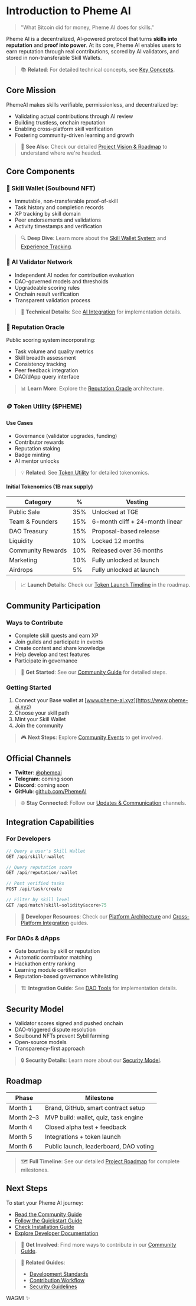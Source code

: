 # Introduction to Pheme AI

> "What Bitcoin did for money, Pheme AI does for skills."

Pheme AI is a decentralized, AI-powered protocol that turns **skills into reputation** and **proof into power**. At its core, Pheme AI enables users to earn reputation through real contributions, scored by AI validators, and stored in non-transferable Skill Wallets.

> 📚 **Related**: For detailed technical concepts, see [Key Concepts](02-key-concepts.md#skill-wallet-system).

## Core Mission

PhemeAI makes skills verifiable, permissionless, and decentralized by:
- Validating actual contributions through AI review
- Building trustless, onchain reputation
- Enabling cross-platform skill verification
- Fostering community-driven learning and growth

> 🎯 **See Also**: Check our detailed [Project Vision & Roadmap](03-roadmap.md#vision) to understand where we're headed.

## Core Components

### 🎒 Skill Wallet (Soulbound NFT)
- Immutable, non-transferable proof-of-skill
- Task history and completion records
- XP tracking by skill domain
- Peer endorsements and validations
- Activity timestamps and verification

> 🔍 **Deep Dive**: Learn more about the [Skill Wallet System](02-key-concepts.md#skill-wallet-system) and [Experience Tracking](02-key-concepts.md#experience-tracking).

### 🧠 AI Validator Network
- Independent AI nodes for contribution evaluation
- DAO-governed models and thresholds
- Upgradeable scoring rules
- Onchain result verification
- Transparent validation process

> 🤖 **Technical Details**: See [AI Integration](02-key-concepts.md#ai-integration) for implementation details.

### 🧮 Reputation Oracle
Public scoring system incorporating:
- Task volume and quality metrics
- Skill breadth assessment
- Consistency tracking
- Peer feedback integration
- DAO/dApp query interface

> 📊 **Learn More**: Explore the [Reputation Oracle](02-key-concepts.md#reputation-oracle) architecture.

### 🪙 Token Utility ($PHEME)

#### Use Cases
- Governance (validator upgrades, funding)
- Contributor rewards
- Reputation staking
- Badge minting
- AI mentor unlocks

> 💡 **Related**: See [Token Utility](02-key-concepts.md#token-utility-pheme) for detailed tokenomics.

#### Initial Tokenomics (1B max supply)
| Category | % | Vesting |
|----------|---|---------|
| Public Sale | 35% | Unlocked at TGE |
| Team & Founders | 15% | 6-month cliff + 24-month linear |
| DAO Treasury | 15% | Proposal-based release |
| Liquidity | 10% | Locked 12 months |
| Community Rewards | 10% | Released over 36 months |
| Marketing | 10% | Fully unlocked at launch |
| Airdrops | 5% | Fully unlocked at launch |

> 📈 **Launch Details**: Check our [Token Launch Timeline](03-roadmap.md#q3-2025-alpha-launch) in the roadmap.

## Community Participation

### Ways to Contribute
- Complete skill quests and earn XP
- Join guilds and participate in events
- Create content and share knowledge
- Help develop and test features
- Participate in governance

> 🤝 **Get Started**: See our [Community Guide](04-community-guides.md#-getting-started) for detailed steps.

### Getting Started
1. Connect your Base wallet at [www.pheme-ai.xyz](https://www.pheme-ai.xyz)
2. Choose your skill path
3. Mint your Skill Wallet
4. Join the community

> 🎮 **Next Steps**: Explore [Community Events](04-community-guides.md#-community-events) to get involved.

## Official Channels
- **Twitter**: [@phemeai](https://twitter.com/phemeai)
- **Telegram**: coming soon
- **Discord**: coming soon
- **GitHub**: [github.com/PhemeAI](https://github.com/PhemeAI/Pheme-Protocol)

> 🌐 **Stay Connected**: Follow our [Updates & Communication](03-roadmap.md#updates--communication) channels.

## Integration Capabilities

### For Developers
```typescript
// Query a user's Skill Wallet
GET /api/skill/:wallet

// Query reputation score
GET /api/reputation/:wallet

// Post verified tasks
POST /api/task/create

// Filter by skill level
GET /api/match?skill=solidity&score>75
```

> 🔧 **Developer Resources**: Check our [Platform Architecture](02-key-concepts.md#platform-architecture) and [Cross-Platform Integration](02-key-concepts.md#cross-platform-integration) guides.

### For DAOs & dApps
- Gate bounties by skill or reputation
- Automatic contributor matching
- Hackathon entry ranking
- Learning module certification
- Reputation-based governance whitelisting

> 🏗️ **Integration Guide**: See [DAO Tools](02-key-concepts.md#dao-tools) for implementation details.

## Security Model

- Validator scores signed and pushed onchain
- DAO-triggered dispute resolution
- Soulbound NFTs prevent Sybil farming
- Open-source models
- Transparency-first approach

> 🔒 **Security Details**: Learn more about our [Security Model](02-key-concepts.md#security-model).

## Roadmap

| Phase | Milestone |
|-------|-----------|
| Month 1 | Brand, GitHub, smart contract setup |
| Month 2–3 | MVP build: wallet, quiz, task engine |
| Month 4 | Closed alpha test + feedback |
| Month 5 | Integrations + token launch |
| Month 6 | Public launch, leaderboard, DAO voting |

> 🗺️ **Full Timeline**: See our detailed [Project Roadmap](03-roadmap.md#roadmap) for complete milestones.

## Next Steps

To start your Pheme AI journey:
- [Read the Community Guide](04-community-guides.md)
- [Follow the Quickstart Guide](../get-started/01-quickstart.md)
- [Check Installation Guide](../get-started/02-installation.md)
- [Explore Developer Documentation](../developer-guide/05-frontend.md)

> 🚀 **Get Involved**: Find more ways to contribute in our [Community Guide](04-community-guides.md#-contribution-paths).



> 📝 **Related Guides**: 
> - [Development Standards](../technical/04-coding-standards.md)
> - [Contribution Workflow](../technical/21-contribution-workflow.md)
> - [Security Guidelines](../technical/05-security.md)

WAGMI ✨ 